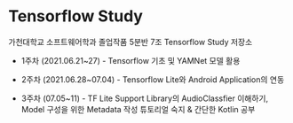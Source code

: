 # Tensorflow Study
가천대학교 소프트웨어학과 졸업작품 5분반 7조 Tensorflow Study 저장소

* 1주차 (2021.06.21~27) - Tensorflow 기초 및 YAMNet 모델 활용

* 2주차 (2021.06.28~07.04) - Tensorflow Lite와 Android Application의 연동

* 3주차 (07.05~11) - TF Lite Support Library의 AudioClassfier 이해하기, Model 구성을 위한 Metadata 작성 튜토리얼 숙지 & 간단한 Kotlin 공부
